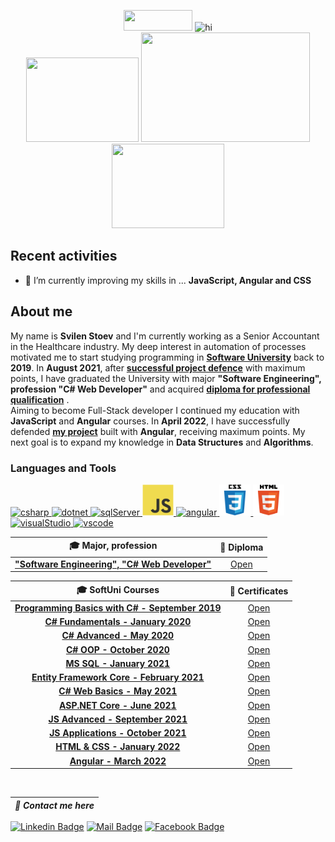 <p align="center">
      <img width="110" height="33" src="https://visitor-badge.glitch.me/badge?page_id=SvilenStoev">  <img src="https://user-images.githubusercontent.com/1303154/88677602-1635ba80-d120-11ea-84d8-d263ba5fc3c0.gif" width="28px" alt="hi">
      <br>
   <img width="180" height="135" src="https://media.giphy.com/media/MeJgB3yMMwIaHmKD4z/giphy.gif">
   <img width="270" height="175" src="https://media1.tenor.com/images/cd37fa49c983ac905df0016fd5b6a2ee/tenor.gif">
   <img width="180" height="135" src="https://media.giphy.com/media/MeJgB3yMMwIaHmKD4z/giphy.gif">
</p>

## Recent activities
- 🌱 I’m currently improving my skills in ... **JavaScript, Angular and CSS**

## About me
My name is **Svilen Stoev** and I'm currently working as a Senior Accountant in the Healthcare industry. My deep interest in automation of processes motivated me to start studying programming in **[Software University](https://softuni.bg/)** back to **2019**. In **August 2021**, after <a href="https://github.com/SvilenStoev/ASP.NET-Core-Project-BoostUp" target="_blank"><b>successful project defence</b></a> with maximum points, I have graduated the University with major **"Software Engineering", profession "C# Web Developer"** and acquired **[diploma for professional qualification](https://softuni.bg/certificates/details/133422/929fc903)** .
<br>Aiming to become Full-Stack developer I continued my education with **JavaScript** and **Angular** courses. In **April 2022**, I have successfully defended **[my project](https://github.com/SvilenStoev/Angular-App-Befer)** built with **Angular**, receiving maximum points. My next goal is to expand my knowledge in **Data Structures** and **Algorithms**.

<h3 align="left">Languages and Tools</h3>
<p align="left">
      <a href="https://docs.microsoft.com/en-us/dotnet/csharp/" target="_blank"><img src="https://cdn.jsdelivr.net/gh/devicons/devicon/icons/csharp/csharp-original.svg" alt="csharp" width="50" height="50"/> </a>
      <a href="https://dotnet.microsoft.com/en-us/apps/aspnet" target="_blank"> <img src="https://cdn.jsdelivr.net/gh/devicons/devicon/icons/dotnetcore/dotnetcore-original.svg" alt="dotnet" width="50" height="50"/> </a>
      <a href="https://docs.microsoft.com/en-us/sql/sql-server/?view=sql-server-ver15" target="_blank"><img src="https://cdn.jsdelivr.net/gh/devicons/devicon/icons/microsoftsqlserver/microsoftsqlserver-plain-wordmark.svg" alt="sqlServer" width="50" height="50"/> </a>
      <a href="https://developer.mozilla.org/en-US/docs/Web/JavaScript" target="_blank"> <img src="https://raw.githubusercontent.com/devicons/devicon/master/icons/javascript/javascript-original.svg" alt="javascript" width="50" height="50"/> </a>
      <a href="https://angular.io/" target="_blank"><img src="https://cdn.jsdelivr.net/gh/devicons/devicon/icons/angularjs/angularjs-original.svg" alt="angular" width="50" height="50"/> </a>
      <a href="https://developer.mozilla.org/en-US/docs/Web/CSS" target="_blank"><img src="https://raw.githubusercontent.com/devicons/devicon/master/icons/css3/css3-original-wordmark.svg" alt="css3" width="50" height="50"/> </a>
      <a href="https://developer.mozilla.org/en-US/docs/Web/HTML" target="_blank"> <img src="https://raw.githubusercontent.com/devicons/devicon/master/icons/html5/html5-original-wordmark.svg" alt="html5" width="50" height="50"/> </a>
      <a href="https://visualstudio.microsoft.com/" target="_blank"> <img src="https://cdn.jsdelivr.net/gh/devicons/devicon/icons/visualstudio/visualstudio-plain.svg" alt="visualStudio" width="50" height="50"/> </a>
      <a href="https://code.visualstudio.com/" target="_blank"> <img src="https://cdn.jsdelivr.net/gh/devicons/devicon/icons/vscode/vscode-original.svg" alt="vscode" width="50" height="50"/> </a>
</p>

|🎓 **Major, profession**| :scroll: **Diploma**| 
   | :---:  | :---:  |
   |<a href="https://softuni.bg/curriculum" > **"Software Engineering", "C# Web Developer"** </a>   | <a href="https://softuni.bg/certificates/details/133422/929fc903"> Open</a> |

|🎓 **SoftUni Courses**| :scroll: **Certificates**| 
   | :---:  | :---:  |
   |<a href="https://softuni.bg/trainings/2428/programming-basics-with-csharp-september-2019" > **Programming Basics with C# - September 2019** </a>   | <a href="https://softuni.bg/certificates/details/71502/e414b66e"> Open</a> |
   |<a href="https://softuni.bg/trainings/2599/programming-fundamentals-january-2020"> **C# Fundamentals - January 2020** </a>| <a href="https://softuni.bg/certificates/details/80079/063fc398"> Open</a> |
   |<a href="https://softuni.bg/trainings/2834/csharp-advanced-may-2020"> **C# Advanced - May 2020** </a> | <a href="https://softuni.bg/certificates/details/83442/f7083f29"> Open</a> |
   |<a href="https://softuni.bg/trainings/3008/csharp-oop-october-2020"> **C# OOP - October 2020** </a> | <a href="https://softuni.bg/certificates/details/95862/03de0400"> Open</a> |
   |<a href="https://softuni.bg/trainings/3272/ms-sql-january-2021"> **MS SQL - January 2021** </a> | <a href="https://softuni.bg/certificates/details/97979/1daab2fc"> Open</a> |
   |<a href="https://softuni.bg/trainings/3221/entity-framework-core-february-2021"> **Entity Framework Core - February 2021** </a> | <a href="https://softuni.bg/certificates/details/102731/49aeace4"> Open</a> |
   |<a href="https://softuni.bg/trainings/3353/csharp-web-basics-basics-may-2021/internal"> **C# Web Basics - May 2021** </a> | <a href="https://softuni.bg/certificates/details/109511/dbf7f14a"> Open</a> |
   |<a href="https://softuni.bg/trainings/3354/asp-dot-net-core-june-2021"> **ASP.NET Core - June 2021** </a>| <a href="https://softuni.bg/certificates/details/113477/90002fb2"> Open</a> |
   |<a href="https://softuni.bg/trainings/3487/js-advanced-september-2021"> **JS Advanced - September 2021** </a>| <a href="https://softuni.bg/certificates/details/114913/a287b349"> Open</a> |
   |<a href="https://softuni.bg/trainings/3488/js-applications-october-2021"> **JS Applications - October 2021** </a>| <a href="https://softuni.bg/certificates/details/121027/4f8dd919"> Open</a> |
   |<a href="https://softuni.bg/trainings/3604/html-and-css-january-2022"> **HTML & CSS - January 2022** </a>| <a href="https://softuni.bg/trainings/3604/html-and-css-january-2022"> Open</a> |
   |<a href="https://softuni.bg/trainings/3603/angular-march-2022"> **Angular - March 2022** </a>| <a href="https://softuni.bg/certificates/details/133091/2899a89f"> Open</a> |

<br>

| ***📧 Contact me here*** |
| :-: |
[![Linkedin Badge](https://img.shields.io/badge/LinkedIn-0077B5?style=flat&labelColor=1ca0f1&logo=linkedin&logoColor=white)](https://www.linkedin.com/in/svilenstoev/)  [![Mail Badge](https://img.shields.io/badge/-svilen.d.stoev@abv.bg-c0392b?style=flat&labelColor=c0392b&logo=gmail&logoColor=white)](mailto:svilen.d.stoev@abv.bg)  [![Facebook Badge](https://img.shields.io/badge/-Facebook-1ca0f1?style=flat&labelColor=1ca0f1&logo=facebook&logoColor=white&link=https://www.facebook.com/svilen.stoev.3/)](https://www.facebook.com/svilen.stoev.3/)
